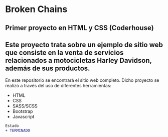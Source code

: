 # Broken Chains
Primer proyecto en HTML y CSS (Coderhouse)
------------------------------------------
Este proyecto trata sobre un ejemplo de sitio web que consiste en la venta de servicios relacionados a motocicletas Harley Davidson, además de sus productos.
------------------------------------------
En este repositorio se encontrará el sitio web completo. Dicho proyecto se realizó a través del uso de diferentes herramientas:
- HTML
- CSS
- SASS/SCSS
- Bootstrap
- Javascript

```diff
Estado
+ TERMINADO
